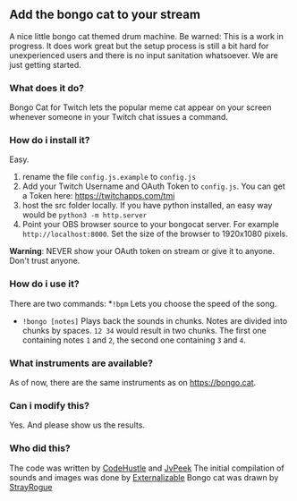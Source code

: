 ## Add the bongo cat to your stream
A nice little bongo cat themed drum machine.
Be warned: This is a work in progress. It does work great but the setup process is still a bit hard for unexperienced users and there is no input sanitation whatsoever. We are just getting started.
### What does it do?
Bongo Cat for Twitch lets the popular meme cat appear on your screen whenever someone in your Twitch chat issues a command.
### How do i install it?
Easy.
1. rename the file `config.js.example` to `config.js`
2. Add your Twitch Username and OAuth Token to `config.js`. You can get a Token here: https://twitchapps.com/tmi
3. host the src folder locally. If you have python installed, an easy way would be `python3 -m http.server`
4. Point your OBS browser source to your bongocat server. For example `http://localhost:8000`. Set the size of the browser to 1920x1080 pixels.

**Warning**: NEVER show your OAuth token on stream or give it to anyone. Don't trust anyone.
### How do i use it?
There are two commands:
 *`!bpm`
Lets you choose the speed of the song.
 * `!bongo [notes]`
Plays back the sounds in chunks.
Notes are divided into chunks by spaces. `12 34` would result in two chunks.
The first one containing notes `1` and `2`, the second one containing `3` and `4`. 
### What instruments are available?
As of now, there are the same instruments as on https://bongo.cat.
### Can i modify this?
Yes. And please show us the results.
### Who did this?
The code was written by [CodeHustle](https://twitch.tv/codehustle) and [JvPeek](https://twitch.tv/jvpeek)
The initial compilation of sounds and images was done by [Externalizable](https://github.com/Externalizable)
Bongo cat was drawn by [StrayRogue](https://twitter.com/StrayRogue)